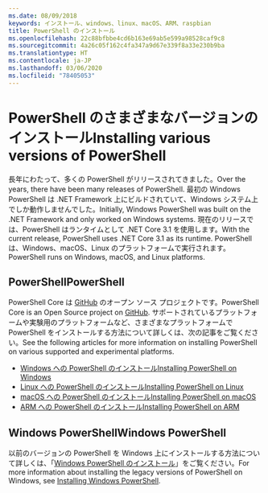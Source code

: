 ```yaml
---
ms.date: 08/09/2018
keywords: インストール、windows、linux、macOS、ARM、raspbian
title: PowerShell のインストール
ms.openlocfilehash: 22c88bfbbe4cd6b163e69ab5e599a98528caf9c8
ms.sourcegitcommit: 4a26c05f162c4fa347a9d67e339f8a33e230b9ba
ms.translationtype: HT
ms.contentlocale: ja-JP
ms.lasthandoff: 03/06/2020
ms.locfileid: "78405053"
---
```

# <a name="installing-various-versions-of-powershell"></a><span data-ttu-id="cb1ba-103">PowerShell のさまざまなバージョンのインストール</span><span class="sxs-lookup"><span data-stu-id="cb1ba-103">Installing various versions of PowerShell</span></span>

<span data-ttu-id="cb1ba-104">長年にわたって、多くの PowerShell がリリースされてきました。</span><span class="sxs-lookup"><span data-stu-id="cb1ba-104">Over the years, there have been many releases of PowerShell.</span></span> <span data-ttu-id="cb1ba-105">最初の Windows PowerShell は .NET Framework 上にビルドされていて、Windows システム上でしか動作しませんでした。</span><span class="sxs-lookup"><span data-stu-id="cb1ba-105">Initially, Windows PowerShell was built on the .NET Framework and only worked on Windows systems.</span></span> <span data-ttu-id="cb1ba-106">現在のリリースでは、PowerShell はランタイムとして .NET Core 3.1 を使用します。</span><span class="sxs-lookup"><span data-stu-id="cb1ba-106">With the current release, PowerShell uses .NET Core 3.1 as its runtime.</span></span> <span data-ttu-id="cb1ba-107">PowerShell は、Windows、macOS、Linux のプラットフォームで実行されます。</span><span class="sxs-lookup"><span data-stu-id="cb1ba-107">PowerShell runs on Windows, macOS, and Linux platforms.</span></span>

## <a name="powershell"></a><span data-ttu-id="cb1ba-108">PowerShell</span><span class="sxs-lookup"><span data-stu-id="cb1ba-108">PowerShell</span></span>

<span data-ttu-id="cb1ba-109">PowerShell Core は [GitHub](https://github.com/powershell/powershell) のオープン ソース プロジェクトです。</span><span class="sxs-lookup"><span data-stu-id="cb1ba-109">PowerShell Core is an Open Source project on [GitHub](https://github.com/powershell/powershell).</span></span> <span data-ttu-id="cb1ba-110">サポートされているプラットフォームや実験用のプラットフォームなど、さまざまなプラットフォームで PowerShell をインストールする方法について詳しくは、次の記事をご覧ください。</span><span class="sxs-lookup"><span data-stu-id="cb1ba-110">See the following articles for more information on installing PowerShell on various supported and experimental platforms.</span></span>

- [<span data-ttu-id="cb1ba-111">Windows への PowerShell のインストール</span><span class="sxs-lookup"><span data-stu-id="cb1ba-111">Installing PowerShell on Windows</span></span>](Installing-PowerShell-Core-on-Windows.md)
- [<span data-ttu-id="cb1ba-112">Linux への PowerShell のインストール</span><span class="sxs-lookup"><span data-stu-id="cb1ba-112">Installing PowerShell on Linux</span></span>](Installing-PowerShell-Core-on-Linux.md)
- [<span data-ttu-id="cb1ba-113">macOS への PowerShell のインストール</span><span class="sxs-lookup"><span data-stu-id="cb1ba-113">Installing PowerShell on macOS</span></span>](Installing-PowerShell-Core-on-macOS.md)
- [<span data-ttu-id="cb1ba-114">ARM への PowerShell のインストール</span><span class="sxs-lookup"><span data-stu-id="cb1ba-114">Installing PowerShell on ARM</span></span>](PowerShell-Core-on-ARM.md)

## <a name="windows-powershell"></a><span data-ttu-id="cb1ba-115">Windows PowerShell</span><span class="sxs-lookup"><span data-stu-id="cb1ba-115">Windows PowerShell</span></span>

<span data-ttu-id="cb1ba-116">以前のバージョンの PowerShell を Windows 上にインストールする方法について詳しくは、「[Windows PowerShell のインストール](installing-windows-powershell.md)」をご覧ください。</span><span class="sxs-lookup"><span data-stu-id="cb1ba-116">For more information about installing the legacy versions of PowerShell on Windows, see [Installing Windows PowerShell](installing-windows-powershell.md).</span></span>
